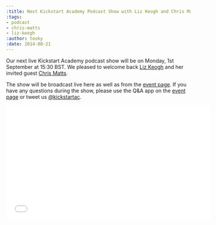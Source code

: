 ```yaml
---
:title: Next Kickstart Academy Podcast Show with Liz Keogh and Chris Matts
:tags:
- podcast
- chris-matts
- liz-keogh
:author: tooky
:date: 2014-08-21
---
```

Our next live Kickstart Academy podcast show will be on Monday, 1st
September at 15:30 BST. We pleased to welcome back [Liz Keogh][lunivore] and
her invited guest [Chris Matts][chris-matts].

The show will be broadcast live here as well as from the [event
page][event-page]. If you have any questions during the show, please use the Q&A
app on the [event page][event-page] or tweet us
[@kickstartac](https://twitter.com/kickstartac).

<iframe width="560" height="315" src="//www.youtube.com/embed/VHmjW3qjkLE"
frameborder="0" allowfullscreen></iframe>

[lunivore]: https://twitter.com/lunivore
[chris-matts]:  https://twitter.com/PapaChrisMatts
[event-page]: https://plus.google.com/u/2/b/112947453773806733442/events/ca1jlhcdngrc29v5s96i8f2rdgc
